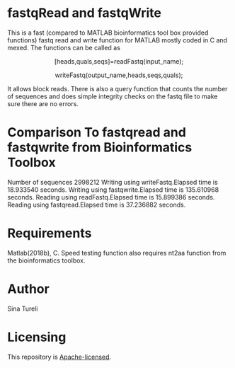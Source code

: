 # fastqRead and fastqWrite
This is a fast (compared to MATLAB bioinformatics tool box provided functions) fastq read and write function for MATLAB mostly coded in C and mexed. The functions can be called as

<p align="center">
[heads,quals,seqs]=readFastq(input_name);
</p>

<p align="center">
writeFastq(output_name,heads,seqs,quals);
</p>


It allows block reads. There is also a query function that counts the number of sequences and does simple integrity checks on the fastq file to make sure there are no errors.

# Comparison To fastqread and fastqwrite from Bioinformatics Toolbox


Number of sequences 2998212
Writing using writeFastq.Elapsed time is 18.933540 seconds.
Writing using fastqwrite.Elapsed time is 135.610968 seconds.
Reading using readFastq.Elapsed time is 15.899386 seconds.
Reading using fastqread.Elapsed time is 37.236882 seconds.


# Requirements

Matlab(2018b), C. Speed testing function also requires nt2aa function from the bioinformatics toolbox. 

# Author
Sina Tureli


# Licensing

This repository is
[Apache-licensed](https://github.com/bamos/densenet.pytorch/blob/master/LICENSE).
